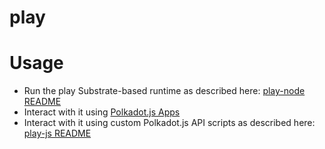 # play

# Usage

* Run the play Substrate-based runtime as described here: [play-node README](./play-node/README.md)
* Interact with it using [Polkadot.js Apps](https://polkadot.js.org/apps)
* Interact with it using custom Polkadot.js API scripts as described here: [play-js README](./play-node/README.md)
